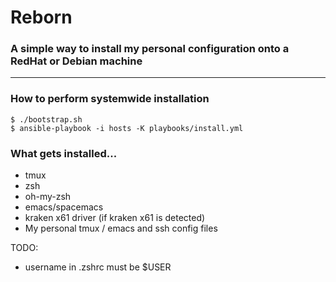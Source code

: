 # Reborn

### A simple way to install my personal configuration onto a RedHat or Debian machine

---

### How to perform systemwide installation
```
$ ./bootstrap.sh
$ ansible-playbook -i hosts -K playbooks/install.yml
```

### What gets installed...

- tmux
- zsh
- oh-my-zsh
- emacs/spacemacs
- kraken x61 driver (if kraken x61 is detected)
- My personal tmux / emacs and ssh config files

TODO:
- username in .zshrc must be $USER
